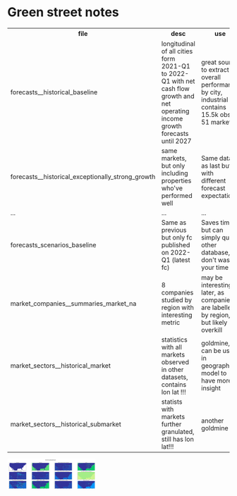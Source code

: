 # Green street notes

<table>
  <tr>
    <th>file</th>
    <th>desc</th>
    <th>use</th>
  </tr>
  <tr>
    <td>forecasts__historical_baseline</td>
    <td>longitudinal of all cities form 2021-Q1 to 2022-Q1 with net cash flow growth and net operating income growth forecasts until 2027</td>
    <td>great source to extract overall performance by city, industrial contains 15.5k obs of 51 markets</td>
  </tr>
  <tr>
    <td>forecasts__historical_exceptionally_strong_growth</td>
    <td>same markets, but only including properties who've performed well</td>
    <td>Same data as last but with different forecast expectation</td>
  </tr>
    <td> ... </td>
	<td> ... </td>
	<td> ... </td>
  </tr>
  <tr>
    <td>forecasts_scenarios_baseline</td>
	<td>Same as previous but only fc published on 2022-Q1 (latest fc)</td>
	<td>Saves time but can simply query other database, don't waste your time</td>
  </tr>
  <tr>
    <td>market_companies__summaries_market_na</td>
	<td>8 companies studied by region with interesting metric</td>
	<td>may be interesting later, as companies are labelled by region, but likely overkill</td>
  </tr>
  <tr>
    <td>market_sectors__historical_market</td>
	<td>statistics with all markets observed in other datasets, contains lon lat !!!</td>
	<td>goldmine, can be used in geographic model to have more insight</td>
  </tr>
  <tr>
    <td>market_sectors__historical_submarket</td>
	<td>statists with markets further granulated, still has lon lat!!! </td>
	<td> another goldmine</td>
  </tr>


</table>

<img src="/img/geo_data.png" width=200>
